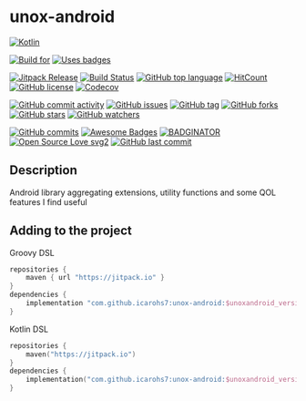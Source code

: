 # unox-android

[![Kotlin](https://upload.wikimedia.org/wikipedia/commons/thumb/7/74/Kotlin-logo.svg/240px-Kotlin-logo.svg.png)](
https://kotlinlang.org)

[![Build for](https://forthebadge.com/images/badges/built-for-android.svg)](
https://forthebadge.com/)
[![Uses badges](https://forthebadge.com/images/badges/uses-badges.svg)](
https://forthebadge.com/)

[![Jitpack Release](https://jitpack.io/v/icarohs7/unox-android.svg)](
https://jitpack.io/#icarohs7/unox-android)
[![Build Status](https://travis-ci.org/icarohs7/unox-android.svg?branch=master)](
https://travis-ci.org/icarohs7/unox-android)
[![GitHub top language](https://img.shields.io/github/languages/top/icarohs7/unox-android.svg)](
https://github.com/icarohs7/unox-android/search?l=kotlin)
[![HitCount](http://hits.dwyl.io/icarohs7/unox-android.svg)](
http://hits.dwyl.io/icarohs7/unox-android)
[![GitHub license](https://img.shields.io/github/license/icarohs7/unox-android.svg)](
https://github.com/icarohs7/unox-android/blob/master/LICENSE)
[![Codecov](https://img.shields.io/codecov/c/github/icarohs7/unox-android.svg)](
https://codecov.io/gh/icarohs7/unox-android)

[![GitHub commit activity](https://img.shields.io/github/commit-activity/w/icarohs7/unox-android.svg)](
https://github.com/icarohs7/unox-android/commits/master)
[![GitHub issues](https://img.shields.io/github/issues/icarohs7/unox-android.svg)](
https://github.com/icarohs7/unox-android/issues)
[![GitHub tag](https://img.shields.io/github/tag/icarohs7/unox-android.svg)](
https://github.com/icarohs7/unox-android/releases)
[![GitHub forks](https://img.shields.io/github/forks/icarohs7/unox-android.svg?style=social&label=Fork)](
https://github.com/icarohs7/unox-android/fork)
[![GitHub stars](https://img.shields.io/github/stars/icarohs7/unox-android.svg?style=social&label=Stars)](
https://github.com/icarohs7/unox-android)
[![GitHub watchers](https://img.shields.io/github/watchers/icarohs7/unox-android.svg?style=social&label=Watch)](
https://github.com/icarohs7/unox-android/subscription)

[![GitHub commits](https://img.shields.io/github/commits-since/icarohs7/unox-android/v0.1.0.svg)](
https://github.com/icarohs7/unox-android/releases/v0.1.0)
[![Awesome Badges](https://img.shields.io/badge/badges-awesome-green.svg)](
https://github.com/Naereen/badges)
[![BADGINATOR](https://badginator.herokuapp.com/icarohs7/unox-android.svg)](
https://github.com/defunctzombie/badginator)
[![Open Source Love svg2](https://badges.frapsoft.com/os/v2/open-source.svg?v=103)](
https://github.com/ellerbrock/open-source-badges/)
[![GitHub last commit](https://img.shields.io/github/last-commit/icarohs7/unox-android.svg)](
https://github.com/icarohs7/unox-android/commits/master)

## Description
Android library aggregating extensions, utility functions and some QOL features I find useful

## Adding to the project

Groovy DSL
```groovy
repositories {
    maven { url "https://jitpack.io" }
}
dependencies {
    implementation "com.github.icarohs7:unox-android:$unoxandroid_version"
}
```

Kotlin DSL
```kotlin
repositories {
    maven("https://jitpack.io")
}
dependencies {
    implementation("com.github.icarohs7:unox-android:$unoxandroid_version")
}
```